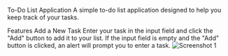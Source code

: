 To-Do List Application
A simple  to-do list application designed to help you keep track of your tasks.

Features
Add a New Task
Enter your task in the input field and click the "Add" button to add it to your list.
If the input field is empty and the "Add" button is clicked, an alert will prompt you to enter a task.
![Screenshot 1](images/welcoming.png)
